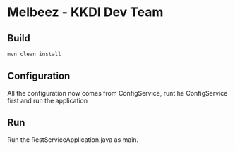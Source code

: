 # Melbeez - KKDI Dev Team

## Build

```sh
mvn clean install
```
## Configuration
All the configuration now comes from ConfigService, runt he ConfigService first and run the application

## Run
Run the RestServiceApplication.java as main.



